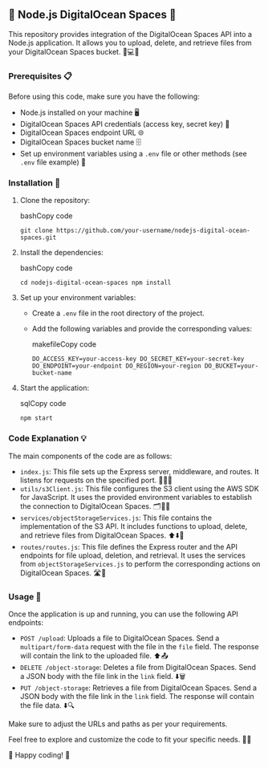 ## 🚀 Node.js DigitalOcean Spaces 🦈

This repository provides integration of the DigitalOcean Spaces API into a Node.js application. It allows you to upload, delete, and retrieve files from your DigitalOcean Spaces bucket. 📁💻🚀

### Prerequisites 📋

Before using this code, make sure you have the following:

- Node.js installed on your machine 🖥️
- DigitalOcean Spaces API credentials (access key, secret key) 🔑
- DigitalOcean Spaces endpoint URL 🌐
- DigitalOcean Spaces bucket name 🗄️
- Set up environment variables using a `.env` file or other methods (see `.env` file example) 📝

### Installation 💾

1.  Clone the repository:

    bashCopy code

    `git clone https://github.com/your-username/nodejs-digital-ocean-spaces.git`

2.  Install the dependencies:

    bashCopy code

    `cd nodejs-digital-ocean-spaces npm install`

3.  Set up your environment variables:

    - Create a `.env` file in the root directory of the project.
    - Add the following variables and provide the corresponding values:

      makefileCopy code

      `DO_ACCESS_KEY=your-access-key DO_SECRET_KEY=your-secret-key DO_ENDPOINT=your-endpoint DO_REGION=your-region DO_BUCKET=your-bucket-name`

4.  Start the application:

    sqlCopy code

    `npm start`

### Code Explanation 💡

The main components of the code are as follows:

- `index.js`: This file sets up the Express server, middleware, and routes. It listens for requests on the specified port. 🚀🔌🌐
- `utils/s3Client.js`: This file configures the S3 client using the AWS SDK for JavaScript. It uses the provided environment variables to establish the connection to DigitalOcean Spaces. 🗂️🔑📁
- `services/objectStorageServices.js`: This file contains the implementation of the S3 API. It includes functions to upload, delete, and retrieve files from DigitalOcean Spaces. ⬆️⬇️🔄
- `routes/routes.js`: This file defines the Express router and the API endpoints for file upload, deletion, and retrieval. It uses the services from `objectStorageServices.js` to perform the corresponding actions on DigitalOcean Spaces. 🛣️📡

### Usage 📝

Once the application is up and running, you can use the following API endpoints:

- `POST /upload`: Uploads a file to DigitalOcean Spaces. Send a `multipart/form-data` request with the file in the `file` field. The response will contain the link to the uploaded file. ⬆️📤
- `DELETE /object-storage`: Deletes a file from DigitalOcean Spaces. Send a JSON body with the file link in the `link` field. ⬇️🗑️
- `PUT /object-storage`: Retrieves a file from DigitalOcean Spaces. Send a JSON body with the file link in the `link` field. The response will contain the file data. ⬇️🔍

Make sure to adjust the URLs and paths as per your requirements.

Feel free to explore and customize the code to fit your specific needs. 🧩✨

🎉 Happy coding! 🎉
